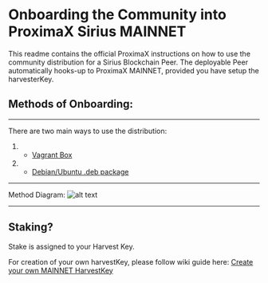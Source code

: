 # Onboarding the Community into ProximaX Sirius MAINNET

This readme contains the official ProximaX instructions on how to use the community distribution for a Sirius Blockchain Peer.  The deployable Peer automatically hooks-up to ProximaX MAINNET, provided you have setup the harvesterKey.



## Methods of Onboarding:
---

There are two main ways to use the distribution:
1. - [Vagrant Box](https://github.com/proximax-storage/community-onboarding/tree/master/vagrant-method)
2. - [Debian/Ubuntu .deb package](https://github.com/proximax-storage/community-onboarding/tree/master/debian-package-method)


---

Method Diagram: 
![alt text](https://github.com/proximax-storage/community-onboarding/blob/master/images/onb-methods1xx.jpg?raw=true "dont worry about the docker image... it's coming...")


---

## Staking?


Stake is assigned to your Harvest Key.

For creation of your own harvestKey, please follow wiki guide here:  [Create your own MAINNET HarvestKey](https://github.com/proximax-storage/community-onboarding/wiki/Creating-your-MAINNET-HarvestKey-using-the-ProximaX-WALLET) 
 



